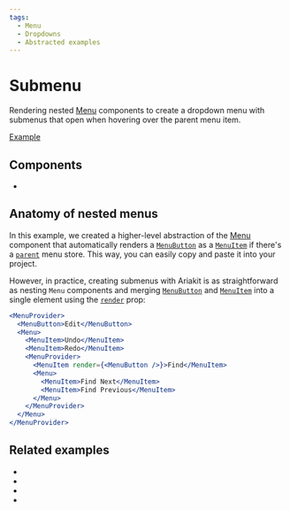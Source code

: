 ```yaml
---
tags:
  - Menu
  - Dropdowns
  - Abstracted examples
---
```


# Submenu

<div data-description>

Rendering nested [Menu](/components/menu) components to create a dropdown menu with submenus that open when hovering over the parent menu item.

</div>

<div data-tags></div>

<a href="./index.tsx" data-playground>Example</a>

## Components

<div data-cards="components">

- [](/components/menu)

</div>

## Anatomy of nested menus

In this example, we created a higher-level abstraction of the [Menu](/components/menu) component that automatically renders a [`MenuButton`](/reference/menu-button) as a [`MenuItem`](/reference/menu-item) if there's a [`parent`](/reference/use-menu-store#parent) menu store. This way, you can easily copy and paste it into your project.

However, in practice, creating submenus with Ariakit is as straightforward as nesting `Menu` components and merging [`MenuButton`](/reference/menu-button) and [`MenuItem`](/reference/menu-item) into a single element using the [`render`](/apis/menu-item#render) prop:

```jsx {6-12} "render"
<MenuProvider>
  <MenuButton>Edit</MenuButton>
  <Menu>
    <MenuItem>Undo</MenuItem>
    <MenuItem>Redo</MenuItem>
    <MenuProvider>
      <MenuItem render={<MenuButton />}>Find</MenuItem>
      <Menu>
        <MenuItem>Find Next</MenuItem>
        <MenuItem>Find Previous</MenuItem>
      </Menu>
    </MenuProvider>
  </Menu>
</MenuProvider>
```

## Related examples

<div data-cards="examples">

- [](/examples/menu-tooltip)
- [](/examples/menu-item-checkbox)
- [](/examples/menu-framer-motion)
- [](/examples/menubar-navigation)

</div>
